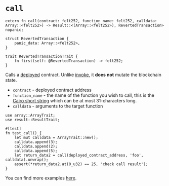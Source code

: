 # `call`

```cairo
extern fn call(contract: felt252, function_name: felt252, calldata: Array::<felt252>) -> Result::<(Array::<felt252>), RevertedTransaction> nopanic;

struct RevertedTransaction {
    panic_data: Array::<felt252>, 
}

trait RevertedTransactionTrait {
    fn first(self: @RevertedTransaction) -> felt252;
}
```

Calls a [deployed](./deploy.md) contract. Unlike [invoke](./invoke.md), it **does not** mutate the blockchain state.

- `contract` - deployed contract address
- `function_name` - the name of the function you wish to call, this is the [Cairo short string](https://www.cairo-lang.org/docs/how_cairo_works/consts.html#short-string-literals) which can be at most 31-characters long.
- `calldata` - arguments to the target function

```cairo title="Example"
use array::ArrayTrait;
use result::ResultTrait;

#[test]
fn test_call() {
    let mut calldata = ArrayTrait::new();
    calldata.append(3);
    calldata.append(2);
    calldata.append(5);
    let return_data2 = call(deployed_contract_address, 'foo', calldata).unwrap();
    assert(*return_data2.at(0_u32) == 25, 'check call result');
}
```

You can find more examples [here](https://github.com/software-mansion/protostar/blob/18959214d46409be8bedd92cc6427c1945b1bcc8/tests/integration/cairo1_hint_locals/call/call_test.cairo).
